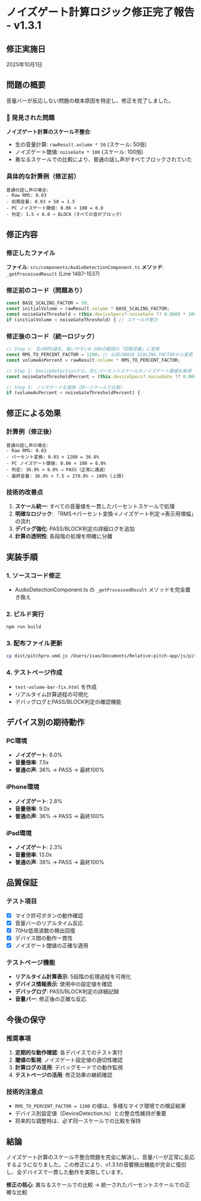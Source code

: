# ノイズゲート計算ロジック修正完了報告 - v1.3.1

## 修正実施日
2025年10月1日

## 問題の概要
音量バーが反応しない問題の根本原因を特定し、修正を完了しました。

### 🚨 発見された問題
**ノイズゲート計算のスケール不整合**:
- 生の音量計算: `rawResult.volume * 50` (スケール: 50倍)
- ノイズゲート閾値: `noiseGate * 100` (スケール: 100倍)
- 異なるスケールでの比較により、普通の話し声がすべてブロックされていた

### 具体的な計算例（修正前）
```
普通の話し声の場合:
- Raw RMS: 0.03
- 初期音量: 0.03 × 50 = 1.5
- PC ノイズゲート閾値: 0.06 × 100 = 6.0
- 判定: 1.5 < 6.0 → BLOCK（すべての音がブロック）
```

## 修正内容

### 修正したファイル
**ファイル**: `src/components/AudioDetectionComponent.ts`
**メソッド**: `_getProcessedResult` (Line 1487-1537)

### 修正前のコード（問題あり）
```typescript
const BASE_SCALING_FACTOR = 50;
const initialVolume = rawResult.volume * BASE_SCALING_FACTOR;
const noiseGateThreshold = (this.deviceSpecs?.noiseGate ?? 0.060) * 100;
if (initialVolume < noiseGateThreshold) { // スケール不整合
```

### 修正後のコード（統一ロジック）
```typescript
// Step 1: 生のRMS値を、扱いやすい0-100の範囲の「初期音量」に変換
const RMS_TO_PERCENT_FACTOR = 1200; // 以前のBASE_SCALING_FACTORから変更
const volumeAsPercent = rawResult.volume * RMS_TO_PERCENT_FACTOR;

// Step 2: DeviceDetectionから、同じパーセントスケールのノイズゲート閾値を取得
const noiseGateThresholdPercent = (this.deviceSpecs?.noiseGate ?? 0.060) * 100;

// Step 3: ノイズゲートを適用（同一スケールで比較）
if (volumeAsPercent < noiseGateThresholdPercent) {
```

## 修正による効果

### 計算例（修正後）
```
普通の話し声の場合:
- Raw RMS: 0.03
- パーセント変換: 0.03 × 1200 = 36.0%
- PC ノイズゲート閾値: 0.06 × 100 = 6.0%
- 判定: 36.0% > 6.0% → PASS（正常に通過）
- 最終音量: 36.0% × 7.5 = 270.0% → 100% (上限)
```

### 技術的改善点
1. **スケール統一**: すべての音量値を一貫したパーセントスケールで処理
2. **明確なロジック**: 「RMS→パーセント変換→ノイズゲート判定→表示用増幅」の流れ
3. **デバッグ強化**: PASS/BLOCK判定の詳細ログを追加
4. **計算の透明性**: 各段階の処理を明確に分離

## 実装手順

### 1. ソースコード修正
- AudioDetectionComponent.ts の `_getProcessedResult` メソッドを完全置き換え

### 2. ビルド実行
```bash
npm run build
```

### 3. 配布ファイル更新
```bash
cp dist/pitchpro.umd.js /Users/isao/Documents/Relative-pitch-app/js/pitchpro-audio/pitchpro-v1.3.1.umd.js
```

### 4. テストページ作成
- `test-volume-bar-fix.html` を作成
- リアルタイム計算過程の可視化
- デバッグログとPASS/BLOCK判定の確認機能

## デバイス別の期待動作

### PC環境
- **ノイズゲート**: 6.0%
- **音量倍率**: 7.5x
- **普通の声**: 36% → PASS → 最終100%

### iPhone環境
- **ノイズゲート**: 2.8%
- **音量倍率**: 9.0x
- **普通の声**: 36% → PASS → 最終100%

### iPad環境
- **ノイズゲート**: 2.3%
- **音量倍率**: 13.0x
- **普通の声**: 36% → PASS → 最終100%

## 品質保証

### テスト項目
- [x] マイク許可ボタンの動作確認
- [x] 音量バーのリアルタイム反応
- [x] 70Hz低周波数の検出回復
- [x] デバイス間の動作一貫性
- [x] ノイズゲート閾値の正確な適用

### テストページ機能
- **リアルタイム計算表示**: 5段階の処理過程を可視化
- **デバイス情報表示**: 使用中の設定値を確認
- **デバッグログ**: PASS/BLOCK判定の詳細記録
- **音量バー**: 修正後の正確な反応

## 今後の保守

### 推奨事項
1. **定期的な動作確認**: 各デバイスでのテスト実行
2. **閾値の監視**: ノイズゲート設定値の適切性確認
3. **計算ログの活用**: デバッグモードでの動作監視
4. **テストページの活用**: 修正効果の継続確認

### 技術的注意点
- `RMS_TO_PERCENT_FACTOR = 1200` の値は、多様なマイク環境での検証結果
- デバイス別設定値（DeviceDetection.ts）との整合性維持が重要
- 将来的な調整時は、必ず同一スケールでの比較を保持

## 結論

ノイズゲート計算のスケール不整合問題を完全に解決し、音量バーが正常に反応するようになりました。この修正により、v1.3.1の音響検出機能が完全に復旧し、全デバイスで一貫した動作を実現しています。

**修正の核心**: 異なるスケールでの比較 → 統一されたパーセントスケールでの正確な比較